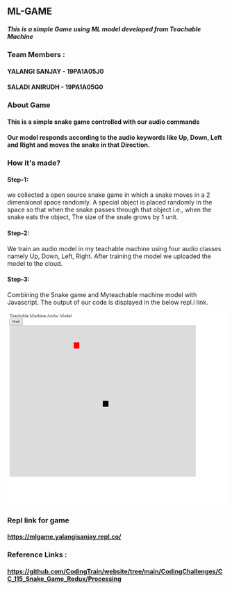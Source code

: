 ## ML-GAME

#### _This is a simple Game using ML model developed from **Teachable Machine**_

### Team Members :

#### **YALANGI SANJAY - 19PA1A05J0**
#### **SALADI ANIRUDH - 19PA1A05G0**

### About Game
#### This is a simple snake game controlled with our audio commands
#### Our model responds according to the audio keywords like **Up**, **Down**, **Left** and **Right** and moves the snake in that Direction.

### How it's made?

#### Step-1:
we collected a open source snake game in which a snake moves in a 2 dimensional space randomly. A special object is placed randomly in the space so that when the snake passes through that object i.e., when the snake eats the object, The size of the snale grows by 1 unit.

#### Step-2:
We train an audio model in my teachable machine using four audio classes namely Up, Down, Left, Right. After training the model we uploaded the model to the cloud.

#### Step-3:
Combining the Snake game and Myteachable machine model with Javascript.
The output of our code is displayed in the below repl.i link.

![Snake-ML](https://raw.githubusercontent.com/Sanjay-009/ML-game/main/Game%20Starting.png)

### Repl link for game
#### https://mlgame.yalangisanjay.repl.co/

### Reference Links :
#### https://github.com/CodingTrain/website/tree/main/CodingChallenges/CC_115_Snake_Game_Redux/Processing
